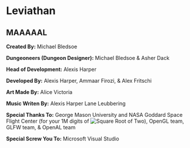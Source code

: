 Leviathan
=======

## MAAAAAL

**Created By:**
Michael Bledsoe

**Dungeoneers (Dungeon Designer):**
Michael Bledsoe &
Asher Dack

**Head of Development:**
Alexis Harper

**Developed By:**
Alexis Harper,
Ammaar Firozi,
& Alex Fritschi

**Art Made By:**
Alice Victoria

**Music Writen By:**
Alexis Harper
Lane Leubbering

**Special Thanks To:**
George Mason University and NASA Goddard Space Flight Center (for your 1M digits of <img src="https://latex.codecogs.com/svg.latex?\sqrt{2}" title="Square Root of Two" />), OpenGL team, GLFW team, & OpenAL team

**Special Screw You To:**
Microsoft Visual Studio
